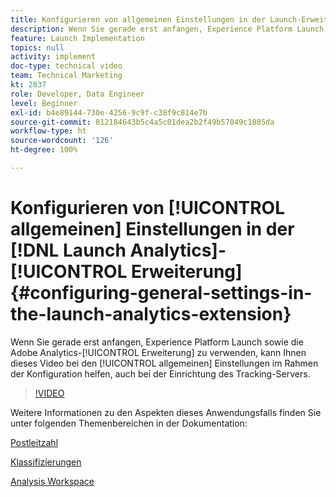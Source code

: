 ```yaml
---
title: Konfigurieren von allgemeinen Einstellungen in der Launch-Erweiterung für Analytics
description: Wenn Sie gerade erst anfangen, Experience Platform Launch sowie die Adobe Analytics-Erweiterung zu verwenden, kann Ihnen dieses Video bei den allgemeinen Einstellungen im Rahmen der Konfiguration helfen, auch bei der Einrichtung des Tracking-Servers.
feature: Launch Implementation
topics: null
activity: implement
doc-type: technical video
team: Technical Marketing
kt: 2837
role: Developer, Data Engineer
level: Beginner
exl-id: b4e89144-730e-4256-9c9f-c38f9c814e7b
source-git-commit: 812184643b5c4a5c01dea2b2f49b57049c1805da
workflow-type: ht
source-wordcount: '126'
ht-degree: 100%

---
```


# Konfigurieren von [!UICONTROL allgemeinen] Einstellungen in der [!DNL Launch Analytics]-[!UICONTROL Erweiterung] {#configuring-general-settings-in-the-launch-analytics-extension}

Wenn Sie gerade erst anfangen, Experience Platform Launch sowie die Adobe Analytics-[!UICONTROL Erweiterung] zu verwenden, kann Ihnen dieses Video bei den [!UICONTROL allgemeinen] Einstellungen im Rahmen der Konfiguration helfen, auch bei der Einrichtung des Tracking-Servers.

>[!VIDEO](https://video.tv.adobe.com/v/27093/?quality=12&learn=on)

Weitere Informationen zu den Aspekten dieses Anwendungsfalls finden Sie unter folgenden Themenbereichen in der Dokumentation:

[Postleitzahl](https://experienceleague.adobe.com/docs/analytics/components/dimensions/zip-code.html?lang=de)

[Klassifizierungen](https://experienceleague.adobe.com/docs/analytics/components/classifications/c-classifications.html?lang=de)

[Analysis Workspace](https://experienceleague.adobe.com/docs/analytics/analyze/analysis-workspace/analysis-workspace-features.html?lang=de)
